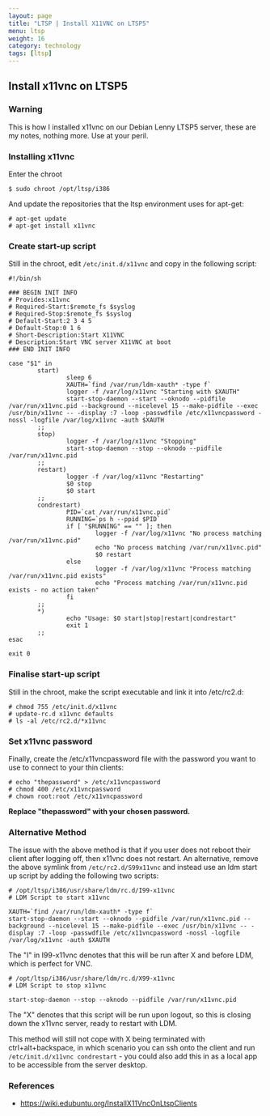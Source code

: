 ```yaml
---
layout: page
title: "LTSP | Install X11VNC on LTSP5"
menu: ltsp
weight: 16
category: technology
tags: [ltsp]
---
```


## Install x11vnc on LTSP5

### Warning

This is how I installed x11vnc on our Debian Lenny LTSP5 server, these are my notes, nothing more.  Use at your peril.

### Installing x11vnc

Enter the chroot

    $ sudo chroot /opt/ltsp/i386

And update the repositories that the ltsp environment uses for apt-get:

    # apt-get update
    # apt-get install x11vnc

### Create start-up script

Still in the chroot, edit `/etc/init.d/x11vnc` and copy in the following script:

    #!/bin/sh

    ### BEGIN INIT INFO
    # Provides:x11vnc
    # Required-Start:$remote_fs $syslog
    # Required-Stop:$remote_fs $syslog
    # Default-Start:2 3 4 5
    # Default-Stop:0 1 6
    # Short-Description:Start X11VNC
    # Description:Start VNC server X11VNC at boot
    ### END INIT INFO

    case "$1" in
            start) 
                    sleep 6
                    XAUTH=`find /var/run/ldm-xauth* -type f`
                    logger -f /var/log/x11vnc "Starting with $XAUTH"
                    start-stop-daemon --start --oknodo --pidfile /var/run/x11vnc.pid --background --nicelevel 15 --make-pidfile --exec /usr/bin/x11vnc -- -display :7 -loop -passwdfile /etc/x11vncpassword -nossl -logfile /var/log/x11vnc -auth $XAUTH
            ;;
            stop)  
                    logger -f /var/log/x11vnc "Stopping"
                    start-stop-daemon --stop --oknodo --pidfile /var/run/x11vnc.pid
            ;;
            restart)
                    logger -f /var/log/x11vnc "Restarting"
                    $0 stop
                    $0 start
            ;;
            condrestart)
                    PID=`cat /var/run/x11vnc.pid`
                    RUNNING=`ps h --ppid $PID`
                    if [ "$RUNNING" == "" ]; then
                            logger -f /var/log/x11vnc "No process matching /var/run/x11vnc.pid"
                            echo "No process matching /var/run/x11vnc.pid"
                            $0 restart
                    else   
                            logger -f /var/log/x11vnc "Process matching /var/run/x11vnc.pid exists"
                            echo "Process matching /var/run/x11vnc.pid exists - no action taken"
                    fi
            ;;
            *)
                    echo "Usage: $0 start|stop|restart|condrestart"
                    exit 1
            ;;
    esac

    exit 0

### Finalise start-up script

Still in the chroot, make the script executable and link it into /etc/rc2.d:

    # chmod 755 /etc/init.d/x11vnc
    # update-rc.d x11vnc defaults
    # ls -al /etc/rc2.d/*x11vnc

### Set x11vnc password

Finally, create the /etc/x11vncpassword file with the password you want to use to connect to your thin clients:

    # echo "thepassword" > /etc/x11vncpassword
    # chmod 400 /etc/x11vncpassword
    # chown root:root /etc/x11vncpassword

**Replace "thepassword" with your chosen password.**

### Alternative Method

The issue with the above method is that if you user does not reboot their client after logging off, then x11vnc does not restart.  An alternative, remove the above symlink from `/etc/rc2.d/S99x11vnc` and instead use an ldm start up script by adding the following two scripts:

    # /opt/ltsp/i386/usr/share/ldm/rc.d/I99-x11vnc
    # LDM Script to start x11vnc

    XAUTH=`find /var/run/ldm-xauth* -type f`
    start-stop-daemon --start --oknodo --pidfile /var/run/x11vnc.pid --background --nicelevel 15 --make-pidfile --exec /usr/bin/x11vnc -- -display :7 -loop -passwdfile /etc/x11vncpassword -nossl -logfile /var/log/x11vnc -auth $XAUTH

The "I" in I99-x11vnc denotes that this will be run after X and before LDM, which is perfect for VNC.

    # /opt/ltsp/i386/usr/share/ldm/rc.d/X99-x11vnc
    # LDM Script to stop x11vnc

    start-stop-daemon --stop --oknodo --pidfile /var/run/x11vnc.pid

The "X" denotes that this script will be run upon logout, so this is closing down the x11vnc server, ready to restart with LDM.

This method will still not cope with X being terminated with ctrl+alt+backspace, in which scenario you can ssh onto the client and run `/etc/init.d/x11vnc condrestart` - you could also add this in as a local app to be accessible from the server desktop.

### References

   * https://wiki.edubuntu.org/InstallX11VncOnLtspClients

